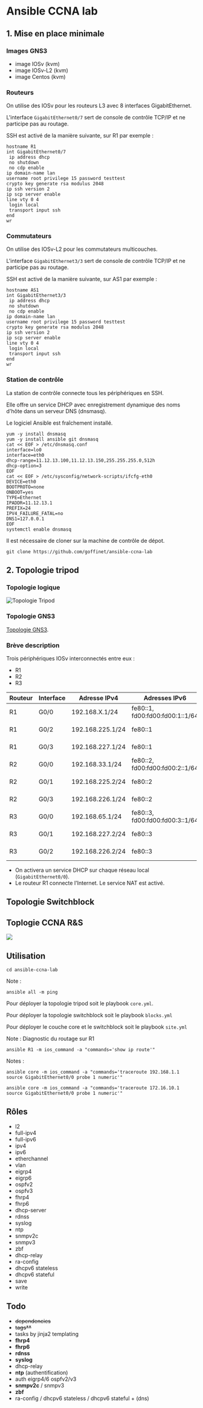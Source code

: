 # Ansible CCNA lab

## 1. Mise en place minimale

### Images GNS3

* image IOSv (kvm)
* image IOSv-L2 (kvm)
* image Centos (kvm)

### Routeurs

On utilise des IOSv pour les routeurs L3 avec 8 interfaces GigabitEthernet.

L'interface `GigabitEthernet0/7` sert de console de contrôle TCP/IP et ne participe pas au routage.

SSH est activé de la manière suivante, sur R1 par exemple :

```
hostname R1
int GigabitEthernet0/7
 ip address dhcp
 no shutdown
 no cdp enable
ip domain-name lan
username root privilege 15 password testtest
crypto key generate rsa modulus 2048
ip ssh version 2
ip scp server enable
line vty 0 4
 login local
 transport input ssh
end
wr

```

### Commutateurs

On utilise des IOSv-L2 pour les commutateurs multicouches.

L'interface `GigabitEthernet3/3` sert de console de contrôle TCP/IP et ne participe pas au routage.

SSH est activé de la manière suivante, sur AS1 par exemple :

```
hostname AS1
int GigabitEthernet3/3
 ip address dhcp
 no shutdown
 no cdp enable
ip domain-name lan
username root privilege 15 password testtest
crypto key generate rsa modulus 2048
ip ssh version 2
ip scp server enable
line vty 0 4
 login local
 transport input ssh
end
wr

```

### Station de contrôle

La station de contrôle connecte tous les périphériques en SSH.

Elle offre un service DHCP avec enregistrement dynamique des noms d'hôte dans un serveur DNS (dnsmasq).

Le logiciel Ansible est fraîchement installé.

```
yum -y install dnsmasq
yum -y install ansible git dnsmasq
cat << EOF > /etc/dnsmasq.conf
interface=lo0
interface=eth0
dhcp-range=11.12.13.100,11.12.13.150,255.255.255.0,512h
dhcp-option=3
EOF
cat << EOF > /etc/sysconfig/network-scripts/ifcfg-eth0
DEVICE=eth0
BOOTPROTO=none
ONBOOT=yes
TYPE=Ethernet
IPADDR=11.12.13.1
PREFIX=24
IPV4_FAILURE_FATAL=no
DNS1=127.0.0.1
EOF
systemctl enable dnsmasq

```

Il est nécessaire de cloner sur la machine de contrôle de dépot.

```
git clone https://github.com/goffinet/ansible-ccna-lab
```


## 2. Topologie tripod

### Topologie logique

![Topologie Tripod](https://www.lucidchart.com/publicSegments/view/3328e715-30bf-48a8-a48d-1ff276420520/image.png)

### Topologie GNS3

[Topologie GNS3](/#todo).

### Brève description

Trois périphériques IOSv interconnectés entre eux :

* R1
* R2
* R3

Routeur | Interface | Adresse IPv4 | Adresses IPv6 | Description
--- | --- | --- | --- | ---
R1 | G0/0 | 192.168.X.1/24 | fe80::1, fd00:fd00:fd00:1::1/64 | LAN de R1
R1 | G0/2 | 192.168.225.1/24 | fe80::1 | Connexion vers R2
R1 | G0/3 | 192.168.227.1/24 | fe80::1 | Connexion vers R3
R2 | G0/0 | 192.168.33.1/24 | fe80::2, fd00:fd00:fd00:2::1/64 | LAN de R2
R2 | G0/1 | 192.168.225.2/24 | fe80::2 | Connexion vers R1
R2 | G0/3 | 192.168.226.1/24 | fe80::2 | Connexion vers R3
R3 | G0/0 | 192.168.65.1/24 | fe80::3, fd00:fd00:fd00:3::1/64 | LAN de R3
R3 | G0/1 | 192.168.227.2/24 | fe80::3 | Connexion vers R1
R3 | G0/2 | 192.168.226.2/24 | fe80::3 | Connexion vers R2

* On activera un service DHCP sur chaque réseau local (`GigabitEthernet0/0`).
* Le routeur R1 connecte l'Internet. Le service NAT est activé.





## Topologie Switchblock

## Toplogie CCNA R&S

![](https://www.lucidchart.com/publicSegments/view/aacc6247-aa9a-44b2-a1ba-43ccb81deab7/image.png)


## Utilisation

```
cd ansible-ccna-lab
```

Note :

```
ansible all -m ping
```

Pour déployer la topologie tripod soit le playbook `core.yml`.

Pour déployer la topologie switchblock soit le playbook `blocks.yml`

Pour déployer le couche core et le switchblock soit le playbook `site.yml`


Note : Diagnostic du routage sur R1

```
ansible R1 -m ios_command -a "commands='show ip route'"
```

Notes :

```
ansible core -m ios_command -a "commands='traceroute 192.168.1.1 source GigabitEthernet0/0 probe 1 numeric'"
```
```
ansible core -m ios_command -a "commands='traceroute 172.16.10.1 source GigabitEthernet0/0 probe 1 numeric'"
```

## Rôles

* l2
* full-ipv4
* full-ipv6
* ipv4
* ipv6
* etherchannel
* vlan
* eigrp4
* eigrp6
* ospfv2
* ospfv3
* fhrp4
* fhrp6
* dhcp-server
* rdnss
* syslog
* ntp
* snmpv2c
* snmpv3
* zbf
* dhcp-relay
* ra-config
* dhcpv6 stateless
* dhcpv6 stateful
* save
* write

## Todo

* ~~dependencies~~
* ~~tags**~~
* tasks by jinja2 templating
* **fhrp4**
* **fhrp6**
* **rdnss**
* **syslog**
* dhcp-relay
* **ntp** (authentification)
* auth eigrp4/6 ospfv2/v3
* **snmpv2c** / snmpv3
* **zbf**
* ra-config / dhcpv6 stateless / dhcpv6 stateful + (dns)
